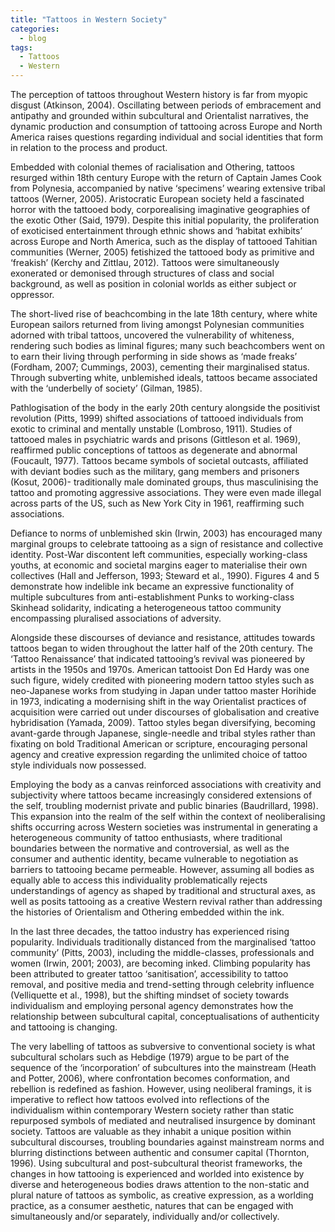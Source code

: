 ```yaml
---
title: "Tattoos in Western Society"
categories:
  - blog
tags:
  - Tattoos 
  - Western
---
```


The perception of tattoos throughout Western history is far from myopic disgust (Atkinson, 2004). Oscillating between periods of embracement and antipathy and grounded within subcultural and Orientalist narratives, the dynamic production and consumption of tattooing across Europe and North America raises questions regarding individual and social identities that form in relation to the process and product.  

Embedded with colonial themes of racialisation and Othering, tattoos resurged within 18th century Europe with the return of Captain James Cook from Polynesia, accompanied by native ‘specimens’ wearing extensive tribal tattoos (Werner, 2005). Aristocratic European society held a fascinated horror with the tattooed body, corporealising imaginative geographies of the exotic Other (Said, 1979). Despite this initial popularity, the proliferation of exoticised entertainment through ethnic shows and ‘habitat exhibits’ across Europe and North America, such as the display of tattooed Tahitian communities (Werner, 2005) fetishized the tattooed body as primitive and ‘freakish’ (Kerchy and Zittlau, 2012). Tattoos were simultaneously exonerated or demonised through structures of class and social background, as well as position in colonial worlds as either subject or oppressor.

The short-lived rise of beachcombing in the late 18th century, where white European sailors returned from living amongst Polynesian communities adorned with tribal tattoos, uncovered the vulnerability of whiteness, rendering such bodies as liminal figures; many such beachcombers went on to earn their living through performing in side shows as ‘made freaks’ (Fordham, 2007; Cummings, 2003), cementing their marginalised status. Through subverting white, unblemished ideals, tattoos became associated with the ‘underbelly of society’ (Gilman, 1985).

Pathlogisation of the body in the early 20th century alongside the positivist revolution (Pitts, 1999) shifted associations of tattooed individuals from exotic to criminal and mentally unstable (Lombroso, 1911). Studies of tattooed males in psychiatric wards and prisons (Gittleson et al. 1969), reaffirmed public conceptions of tattoos as degenerate and abnormal (Foucault, 1977). Tattoos became symbols of societal outcasts, affiliated with deviant bodies such as the military, gang members and prisoners (Kosut, 2006)- traditionally male dominated groups, thus masculinising the tattoo and promoting aggressive associations. They were even made illegal across parts of the US, such as New York City in 1961, reaffirming such associations.

Defiance to norms of unblemished skin (Irwin, 2003) has encouraged many marginal groups to celebrate tattooing as a sign of resistance and collective identity. Post-War discontent left communities, especially working-class youths, at economic and societal margins eager to materialise their own collectives (Hall and Jefferson, 1993; Steward et al., 1990). Figures 4 and 5 demonstrate how indelible ink became an expressive functionality of multiple subcultures from anti-establishment Punks to working-class Skinhead solidarity, indicating a heterogeneous tattoo community encompassing pluralised associations of adversity.  

Alongside these discourses of deviance and resistance, attitudes towards tattoos began to widen throughout the latter half of the 20th century. The ‘Tattoo Renaissance’ that indicated tattooing’s revival was pioneered by artists in the 1950s and 1970s. American tattooist Don Ed Hardy was one such figure, widely credited with pioneering modern tattoo styles such as neo-Japanese works from studying in Japan under tattoo master Horihide in 1973, indicating a modernising shift in the way Orientalist practices of acquisition were carried out under discourses of globalisation and creative hybridisation (Yamada, 2009). Tattoo styles began diversifying, becoming avant-garde through Japanese, single-needle and tribal styles rather than fixating on bold Traditional American or scripture,  encouraging personal agency and creative expression regarding the unlimited choice of tattoo style individuals now possessed.

Employing the body as a canvas reinforced associations with creativity and subjectivity where tattoos became increasingly considered extensions of the self, troubling modernist private and public binaries (Baudrillard, 1998). This expansion into the realm of the self within the context of neoliberalising shifts occurring across Western societies was instrumental in generating a heterogeneous community of tattoo enthusiasts, where traditional boundaries between the normative and controversial, as well as the consumer and authentic identity, became vulnerable to negotiation as barriers to tattooing became permeable. However, assuming all bodies as equally able to access this individuality problematically rejects understandings of agency as shaped by traditional and structural axes, as well as posits tattooing as a creative Western revival rather than addressing the histories of Orientalism and Othering embedded within the ink.

In the last three decades, the tattoo industry has experienced rising popularity. Individuals traditionally distanced from the marginalised ‘tattoo community’ (Pitts, 2003), including the middle-classes, professionals and women (Irwin, 2001; 2003), are becoming inked. Climbing popularity has been attributed to greater tattoo ‘sanitisation’, accessibility to tattoo removal, and positive media and trend-setting through celebrity influence (Velliquette et al., 1998), but the shifting mindset of society towards individualism and employing personal agency demonstrates how the relationship between subcultural capital, conceptualisations of authenticity and tattooing is changing.

The very labelling of tattoos as subversive to conventional society is what subcultural scholars such as Hebdige (1979) argue to be part of the sequence of the ‘incorporation’ of subcultures into the mainstream (Heath and Potter, 2006), where confrontation becomes conformation, and rebellion is redefined as fashion. However, using neoliberal framings, it is imperative to reflect how tattoos evolved into reflections of the individualism within contemporary Western society rather than static repurposed symbols of mediated and neutralised insurgence by dominant society. Tattoos are valuable as they inhabit a unique position within subcultural discourses, troubling boundaries against mainstream norms and blurring distinctions between authentic and consumer capital (Thornton, 1996). Using subcultural and post-subcultural theorist frameworks, the changes in how tattooing is experienced and worlded into existence by diverse and heterogeneous bodies draws attention to the non-static and plural nature of tattoos as symbolic, as creative expression, as a worlding practice, as a consumer aesthetic, natures that can be engaged with simultaneously and/or separately, individually and/or collectively. 
